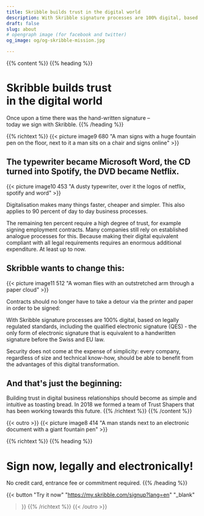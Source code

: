 ```yaml
---
title: Skribble builds trust in the digital world
description: With Skribble signature processes are 100% digital, based on the qualified electronic signature “QES” - the e-signature, which is equivalent to your hand-written signature according to Swiss and EU law.
draft: false
slug: about
# opengraph image (for facebook and twitter)
og_image: og/og-skribble-mission.jpg

---
```


{{% content %}}
{{% heading %}}
# Skribble builds trust <br class="hide-for-mobile">in the digital world
Once upon a time there was the hand-written signature – <br class="hide-for-mobile">today we sign with Skribble.
{{% /heading %}}

{{% richtext %}}
{{< picture image9 680 "A man signs with a huge fountain pen on the floor, next to it a man sits on a chair and signs online" >}}

## The typewriter became Microsoft Word, the CD turned into Spotify, the DVD became Netflix.

{{< picture image10 453 "A dusty typewriter, over it the logos of netflix, spotify and word" >}}

Digitalisation makes many things faster, cheaper and simpler. This also applies to 90 percent of day to day business processes.

The remaining ten percent require a high degree of trust, for example signing employment contracts. Many companies still rely on established analogue processes for this. Because making their digital equivalent compliant with all legal requirements requires an enormous additional expenditure. At least up to now.

## Skribble wants to change this:

{{< picture image11 512 "A woman flies with an outstretched arm through a paper cloud" >}}

Contracts should no longer have to take a detour via the printer and paper in order to be signed:

With Skribble signature processes are 100% digital, based on legally regulated standards, including the qualified electronic signature (QES) - the only form of electronic signature that is equivalent to a handwritten signature before the Swiss and EU law.

Security does not come at the expense of simplicity: every company, regardless of size and technical know-how, should be able to benefit from the advantages of this digital transformation.

## And that's just the beginning:
Building trust in digital business relationships should become as simple and intuitive as toasting bread. In 2018 we formed a team of Trust Shapers that has been working towards this future.
{{% /richtext %}}
{{% /content %}}

{{< outro >}}
{{< picture image8 414 "A man stands next to an electronic document with a giant fountain pen" >}}

{{% richtext %}}
{{% heading %}}
# Sign now, legally and electronically!
No credit card, entrance fee or commitment required.
{{% /heading %}}

{{< button
  "Try it now"
  "https://my.skribble.com/signup?lang=en"
  "_blank"
>}}
{{% /richtext %}}
{{< /outro >}}
